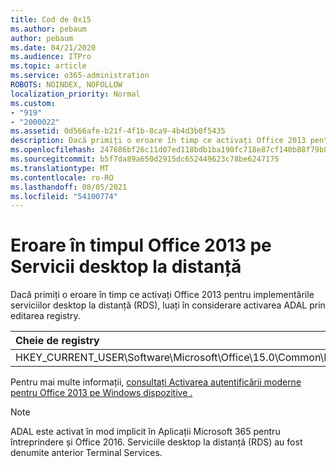 ```yaml
---
title: Cod de 0x15
ms.author: pebaum
author: pebaum
ms.date: 04/21/2020
ms.audience: ITPro
ms.topic: article
ms.service: o365-administration
ROBOTS: NOINDEX, NOFOLLOW
localization_priority: Normal
ms.custom:
- "919"
- "2000022"
ms.assetid: 0d566afe-b21f-4f1b-8ca9-4b4d3b0f5435
description: Dacă primiți o eroare în timp ce activați Office 2013 pentru implementările serviciilor desktop la distanță (RDS), luați în considerare activarea ADAL prin editarea registry.
ms.openlocfilehash: 247686bf26c11d07ed118bdb1ba190fc718e87cf140b88f79b8aa0b40c827b4d
ms.sourcegitcommit: b5f7da89a650d2915dc652449623c78be6247175
ms.translationtype: MT
ms.contentlocale: ro-RO
ms.lasthandoff: 08/05/2021
ms.locfileid: "54100774"
---
```

# <a name="error-while-activation-office-2013-on-remote-desktop-services"></a>Eroare în timpul Office 2013 pe Servicii desktop la distanță

Dacă primiți o eroare în timp ce activați Office 2013 pentru implementările serviciilor desktop la distanță (RDS), luați în considerare activarea ADAL prin editarea registry.
  
|**Cheie de registry**|**Tip**|**Valoare**|
|:-----|:-----|:-----|
|HKEY_CURRENT_USER\Software\Microsoft\Office\15.0\Common\Identity\EnableADAL  <br/> |REG_DWORD  <br/> |1  <br/> |

Pentru mai multe informații, [consultați Activarea autentificării moderne pentru Office 2013 pe Windows dispozitive .](https://docs.microsoft.com/microsoft-365/admin/security-and-compliance/enable-modern-authentication)
  
> [!NOTE]
>  ADAL este activat în mod implicit în Aplicații Microsoft 365 pentru întreprindere și Office 2016. Serviciile desktop la distanță (RDS) au fost denumite anterior Terminal Services.
  